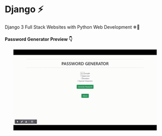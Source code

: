 # Django ⚡
Django 3 Full Stack Websites with Python Web Development ❄🗽

#### Password Generator Preview 👇

<p align="center">
<img width="450" src="https://github.com/Ruhul12/Django/blob/main/gif_previews/password_genarator_preview.gif">
</p>

